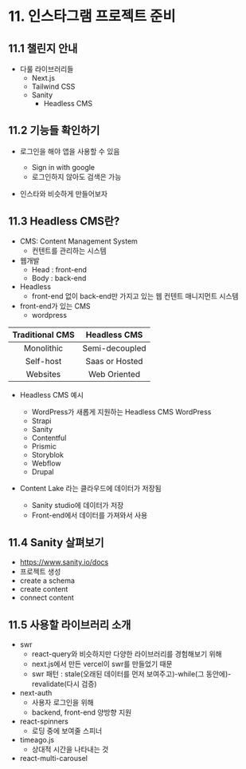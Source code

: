 # 11. 인스타그램 프로젝트 준비

## 11.1 챌린지 안내

- 다룰 라이브러리들
  - Next.js
  - Tailwind CSS
  - Sanity
    - Headless CMS

## 11.2 기능들 확인하기

- 로그인을 해야 앱을 사용할 수 있음

  - Sign in with google
  - 로그인하지 않아도 검색은 가능

- 인스타와 비슷하게 만들어보자

## 11.3 Headless CMS란?

- CMS: Content Management System
  - 컨텐트를 관리하는 시스템
- 웹개발
  - Head : front-end
  - Body : back-end
- Headless
  - front-end 없이 back-end만 가지고 있는 웹 컨텐트 매니지먼트 시스템
- front-end가 있는 CMS
  - wordpress

| Traditional CMS |  Headless CMS  |
| :-------------: | :------------: |
|   Monolithic    | Semi-decoupled |
|    Self-host    | Saas or Hosted |
|    Websites     |  Web Oriented  |

- Headless CMS 예시

  - WordPress가 새롭게 지원하는 Headless CMS WordPress
  - Strapi
  - Sanity
  - Contentful
  - Prismic
  - Storyblok
  - Webflow
  - Drupal

- Content Lake 라는 클라우드에 데이터가 저장됨
  - Sanity studio에 데이터가 저장
  - Front-end에서 데이터를 가져와서 사용

## 11.4 Sanity 살펴보기

- https://www.sanity.io/docs
- 프로젝트 생성
- create a schema
- create content
- connect content

## 11.5 사용할 라이브러리 소개

- swr
  - react-query와 비슷하지만 다양한 라이브러리를 경험해보기 위해
  - next.js에서 만든 vercel이 swr를 만들었기 때문
  - swr 패턴 : stale(오래된 데이터를 먼저 보여주고)-while(그 동안에)-revalidate(다시 검증)
- next-auth
  - 사용자 로그인을 위해
  - backend, front-end 양방향 지원
- react-spinners
  - 로딩 중에 보여줄 스피너
- timeago.js
  - 상대적 시간을 나타내는 것
- react-multi-carousel
